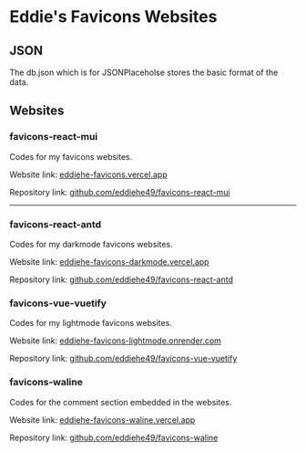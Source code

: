 # Eddie's Favicons Websites

## JSON

The db.json which is for JSONPlaceholse stores the basic format of the data.

## Websites

### favicons-react-mui

Codes for my favicons websites.

Website link: [eddiehe-favicons.vercel.app](https://eddiehe-favicons.vercel.app)

Repository link: [github.com/eddiehe49/favicons-react-mui](https://github.com/eddiehe49/favicons-react-mui)

---

### favicons-react-antd

Codes for my darkmode favicons websites.

Website link: [eddiehe-favicons-darkmode.vercel.app](https://eddiehe-favicons-darkmode.vercel.app)

Repository link: [github.com/eddiehe49/favicons-react-antd](https://github.com/eddiehe49/favicons-react-antd)

### favicons-vue-vuetify

Codes for my lightmode favicons websites.

Website link: [eddiehe-favicons-lightmode.onrender.com](https://eddiehe-favicons-lightmode.onrender.com)

Repository link: [github.com/eddiehe49/favicons-vue-vuetify](https://github.com/eddiehe49/favicons-vue-vuetify)

### favicons-waline

Codes for the comment section embedded in the websites.

Website link: [eddiehe-favicons-waline.vercel.app](https://eddiehe-favicons-waline.vercel.app)

Repository link: [github.com/eddiehe49/favicons-waline](https://github.com/eddiehe49/favicons-waline)
